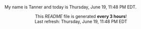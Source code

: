 My name is Tanner and today is Thursday, June 19, 11:48 PM EDT.

<p align="center">This <i>README</i> file is generated <b>every 3 hours</b>!</br>Last refresh: Thursday, June 19, 11:48 PM EDT<br /></p>
